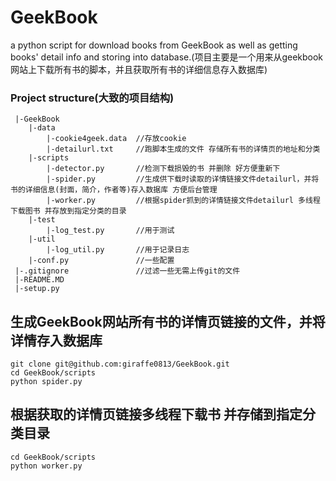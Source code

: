 # GeekBook
a python script for download books from GeekBook as well as getting books' detail info and storing into database.(项目主要是一个用来从geekbook网站上下载所有书的脚本，并且获取所有书的详细信息存入数据库)

### Project structure(大致的项目结构)
```
 |-GeekBook
 	|-data
 		|-cookie4geek.data  //存放cookie
  		|-detailurl.txt     //跑脚本生成的文件 存储所有书的详情页的地址和分类
 	|-scripts
 		|-detector.py       //检测下载损毁的书 并删除 好方便重新下 
 		|-spider.py         //生成供下载时读取的详情链接文件detailurl，并将书的详细信息(封面，简介，作者等)存入数据库 方便后台管理
 		|-worker.py         //根据spider抓到的详情链接文件detailurl 多线程下载图书 并存放到指定分类的目录
 	|-test
 		|-log_test.py       //用于测试
 	|-util
 		|-log_util.py       //用于记录日志
 	|-conf.py               //一些配置
 |-.gitignore               //过滤一些无需上传git的文件
 |-README.MD
 |-setup.py
```

## 生成GeekBook网站所有书的详情页链接的文件，并将详情存入数据库
```
git clone git@github.com:giraffe0813/GeekBook.git
cd GeekBook/scripts
python spider.py
```

## 根据获取的详情页链接多线程下载书 并存储到指定分类目录

```
cd GeekBook/scripts
python worker.py
```

